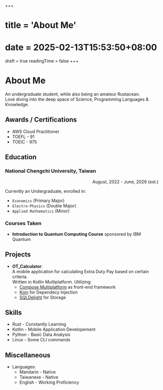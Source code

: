 +++
# title = 'About Me'
# date = 2025-02-13T15:53:50+08:00
draft = true
readingTime = false
+++

# About Me
An undergraduate student, while also being an amateur Rustacean. <br>
Love diving into the deep space of Science, Programming Languages & Knowledge.

## Awards / Certifications
- AWS Cloud Practitioner
- TOEFL - 91
- TOEIC - 975

## Education
### **National Chengchi University, Taiwan**    
<p style="text-align: right">
August, 2022 - June, 2026 (est.)
</p>
Currently an Undergraduate, enrolled in:

- `Economics` (Primary Major)
- `Electro-Physics` (Double Major)
- `Applied Mathematics` (Minor)

### Courses Taken
- **Introduction to Quantum Computing Course** sponsored by IBM Quantum

<!-- ## Experience -->

## Projects
- **OT_Calculator**: <br>
A mobile application for calculating Extra Duty Pay based on certain criteria. <br>
Written in Kotlin Multiplatform. Utilizing: 
    - [Compose Multiplatform] as front-end framework
    - [Koin] for Dependecy Injection
    - [SQLDelight] for Storage

[Compose Multiplatform]: https://www.jetbrains.com/compose-multiplatform/
[Koin]: https://github.com/InsertKoinIO/koin
[SQLDelight]: https://github.com/sqldelight/sqldelight

<!-- ## Academic Research -->

## Skills
<!-- ### Professional: -->
- Rust - Constantly Learning
- Kotlin - Mobile Application Developement
- Python - Basic Data Analysis
- Linux - Some CLI commands
<!-- ### Has Experiences in Production: -->

## Miscellaneous
- Languages: 
    - Mandarin - Native
    - Taiwanese - Native
    - English - Working Proficiency
    <!-- - French - Currently Self Learning -->
    <!-- - German - Currently Self Learning -->
    <!-- - Japanese - Currently Self Learning -->
<!-- - Open Source Projects Contributions:  -->

